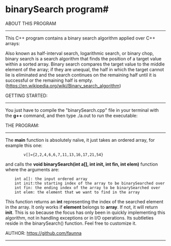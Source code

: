 # binarySearch program#


ABOUT THIS PROGRAM
__________________

This C++ program contains a binary search algorithm applied over C++ arrays:

Also known as half-interval search, logarithmic search, or binary chop, binary search is a search algorithm that finds the position of a target value within a sorted array. Binary search compares the target value to the middle element of the array; if they are unequal, the half in which the target cannot lie is eliminated and the search continues on the remaining half until it is successful or the remaining half is empty. (https://en.wikipedia.org/wiki/Binary_search_algorithm)

GETTING STARTED:
________________

You just have to compile the "binarySearch.cpp" file in your terminal with the **g++** command, and then type ./a.out to run the executable: 


THE PROGRAM:
________________


The **main** function is absolutely naïve, it just takes an ordered array, for example this one:
 
			v[]={2,2,4,6,6,7,11,13,16,17,21,54}


and calls the **void binarySearch(int a[], int init, int fin, int elem)** function where the arguments are:
		
		int a[]: the input ordered array
		int init:the starting index of the array to be binarySearched over
		int fin: the ending index of the array to be binarySearched over
		int elem: the element that we want to find in the array

This function returns an **int** representing the index of the searched element in the array. It only works if **element** belongs to **array**. If not, it will return **init**. This is so because the focus has only been in quickly implementing this algorithm, not in handling exceptions or in I/O operations. Its subtleties reside in the binarySearch() function. Feel free to customize it. 

AUTHOR: https://github.com/faunna
___________________________________

